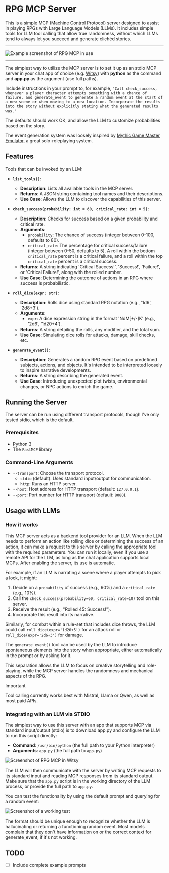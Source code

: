 # RPG MCP Server

This is a simple MCP (Machine Control Protocol) server designed to assist in playing RPGs with Large Language Models (LLMs). It includes simple tools for LLM tool calling that allow true randomness, without which LLMs tend to always let you succeed and generate clichéd stories.

---

![Example screenshot of RPG MCP in use](https://github.com/user-attachments/assets/4bbb2ffb-e097-41a8-83a6-eefaa4d49a4a)

---

The simplest way to utilize the MCP server is to set it up as an stdio MCP server in your chat app of choice (e.g. [Witsy](https://github.com/nbonamy/witsy)) with **python** as the command and **app.py** as the argument (use full paths).

Include instructions in your prompt to, for example,
`"Call check_success, whenever a player character attempts something with a chance of failure, and generate_event to generate a random event at the start of a new scene or when moving to a new location. Incorporate the results into the story without explicitly stating what the generated results was."`

The defaults should work OK, and allow the LLM to customize probabilities based on the story.

The event generation system was loosely inspired by [Mythic Game Master Emulator](https://www.wordmillgames.com/page/mythic-gme.html), a great solo-roleplaying system.


## Features

Tools that can be invoked by an LLM:

*   **`list_tools()`**:
    *   **Description**: Lists all available tools in the MCP server.
    *   **Returns**: A JSON string containing tool names and their descriptions.
    *   **Use Case**: Allows the LLM to discover the capabilities of this server.

*   **`check_success(probability: int = 80, critical_rate: int = 5)`**:
    *   **Description**: Checks for success based on a given probability and critical rate.
    *   **Arguments**:
        *   `probability`: The chance of success (integer between 0-100, defaults to 80).
        *   `critical_rate`: The percentage for critical success/failure (integer between 0-50, defaults to 5). A roll within the bottom `critical_rate` percent is a critical failure, and a roll within the top `critical_rate` percent is a critical success.
    *   **Returns**: A string indicating 'Critical Success!', 'Success!', 'Failure!', or 'Critical Failure!', along with the rolled number.
    *   **Use Case**: Determining the outcome of actions in an RPG where success is probabilistic.

*   **`roll_dice(expr: str)`**:
    *   **Description**: Rolls dice using standard RPG notation (e.g., '1d6', '2d8+3').
    *   **Arguments**:
        *   `expr`: A dice expression string in the format 'NdM[+/-]K' (e.g., '2d6', '1d20+4').
    *   **Returns**: A string detailing the rolls, any modifier, and the total sum.
    *   **Use Case**: Simulating dice rolls for attacks, damage, skill checks, etc.

*   **`generate_event()`**:
    *   **Description**: Generates a random RPG event based on predefined subjects, actions, and objects. It's intended to be interpreted loosely to inspire narrative developments.
    *   **Returns**: A string describing the generated event.
    *   **Use Case**: Introducing unexpected plot twists, environmental changes, or NPC actions to enrich the game.


## Running the Server

The server can be run using different transport protocols, though I've only tested stdio, which is the default.


### Prerequisites

*   Python 3
*   The `FastMCP` library


### Command-Line Arguments

*   `--transport`: Choose the transport protocol.
    *   `stdio` (default): Uses standard input/output for communication.
    *   `http`: Runs an HTTP server.
*   `--host`: Host address for HTTP transport (default: `127.0.0.1`).
*   `--port`: Port number for HTTP transport (default: `8080`).


## Usage with LLMs

### How it works

This MCP server acts as a backend tool provider for an LLM. When the LLM needs to perform an action like rolling dice or determining the success of an action, it can make a request to this server by calling the appropriate tool with the required parameters. You can run it locally, even if you use a remote API for the LLM, as long as the chat application supports local MCPs. After enabling the server, its use is automatic.

For example, if an LLM is narrating a scene where a player attempts to pick a lock, it might:
1.  Decide on a `probability` of success (e.g., 60%) and a `critical_rate` (e.g., 10%).
2.  Call the `check_success(probability=60, critical_rate=10)` tool on this server.
3.  Receive the result (e.g., "Rolled 45: Success!").
4.  Incorporate this result into its narrative.

Similarly, for combat within a rule-set that includes dice throws, the LLM could call `roll_dice(expr='1d20+5')` for an attack roll or `roll_dice(expr='2d6+3')` for damage.

The `generate_event()` tool can be used by the LLM to introduce spontaneous elements into the story when appropriate, either automatically in the prompt or by asking for it.

This separation allows the LLM to focus on creative storytelling and role-playing, while the MCP server handles the randomness and mechanical aspects of the RPG.


> [!IMPORTANT]  
> Tool calling currently works best with Mistral, Llama or Qwen, as well as most paid APIs.

### Integrating with an LLM via STDIO

The simplest way to use this server with an app that supports MCP via standard input/output (stdio) is to download app.py and configure the LLM to run this script directly:

*   **Command**: `/usr/bin/python` (the full path to your Python interpreter)
*   **Arguments**: `app.py` (the full path to `app.py`)

![Screenshot of RPG MCP in Witsy](https://github.com/user-attachments/assets/bf5261bb-9fe9-44d8-af25-de7f67c5e1c1)


The LLM will then communicate with the server by writing MCP requests to its standard input and reading MCP responses from its standard output. Make sure that the `app.py` script is in the working directory of the LLM process, or provide the full path to `app.py`.

You can test the functionality by using the default prompt and querying for a random event:

![Screenshot of a working test](https://github.com/user-attachments/assets/8b280c0d-aedf-4177-b833-872c93ba6c85)

The format should be unique enough to recognize whether the LLM is hallucinating or returning a functioning random event. Most models complain that they don't have information on or the correct context for generate_event, if it's not working.


## TODO

- [ ] Include complete example prompts
